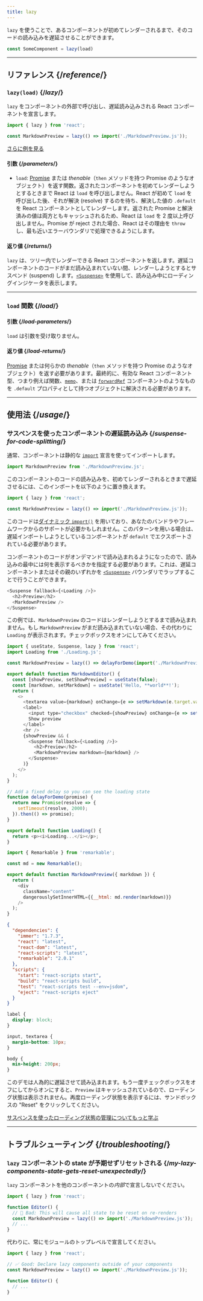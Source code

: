 ```yaml
---
title: lazy
---
```


<Intro>

`lazy` を使うことで、あるコンポーネントが初めてレンダーされるまで、そのコードの読み込みを遅延させることができます。

```js
const SomeComponent = lazy(load)
```

</Intro>

<InlineToc />

---

## リファレンス {/*reference*/}

### `lazy(load)` {/*lazy*/}

`lazy` をコンポーネントの外部で呼び出し、遅延読み込みされる React コンポーネントを宣言します。

```js
import { lazy } from 'react';

const MarkdownPreview = lazy(() => import('./MarkdownPreview.js'));
```

[さらに例を見る](#usage)

#### 引数 {/*parameters*/}

* `load`: [Promise](https://developer.mozilla.org/en-US/docs/Web/JavaScript/Reference/Global_Objects/Promise) または *thenable*（`then` メソッドを持つ Promise のようなオブジェクト）を返す関数。返されたコンポーネントを初めてレンダーしようとするときまで React は `load` を呼び出しません。React が初めて `load` を呼び出した後、それが解決 (resolve) するのを待ち、解決した値の `.default` を React コンポーネントとしてレンダーします。返された Promise と解決済みの値は両方ともキャッシュされるため、React は `load` を 2 度以上呼び出しません。Promise が reject された場合、React はその理由を `throw` し、最も近いエラーバウンダリで処理できるようにします。

#### 返り値 {/*returns*/}

`lazy` は、ツリー内でレンダーできる React コンポーネントを返します。遅延コンポーネントのコードがまだ読み込まれていない間、レンダーしようとするとサスペンド (suspend) します。[`<Suspense>`](/reference/react/Suspense) を使用して、読み込み中にローディングインジケータを表示します。

---

### `load` 関数 {/*load*/}

#### 引数 {/*load-parameters*/}

`load` は引数を受け取りません。

#### 返り値 {/*load-returns*/}

[Promise](https://developer.mozilla.org/en-US/docs/Web/JavaScript/Reference/Global_Objects/Promise) または何らかの *thenable*（`then` メソッドを持つ Promise のようなオブジェクト）を返す必要があります。最終的に、有効な React コンポーネント型、つまり例えば関数、[`memo`](/reference/react/memo)、または [`forwardRef`](/reference/react/forwardRef) コンポーネントのようなものを `.default` プロパティとして持つオブジェクトに解決される必要があります。

---

## 使用法 {/*usage*/}

### サスペンスを使ったコンポーネントの遅延読み込み {/*suspense-for-code-splitting*/}

通常、コンポーネントは静的な [`import`](https://developer.mozilla.org/en-US/docs/Web/JavaScript/Reference/Statements/import) 宣言を使ってインポートします。

```js
import MarkdownPreview from './MarkdownPreview.js';
```

このコンポーネントのコードの読み込みを、初めてレンダーされるときまで遅延させるには、このインポートを以下のように置き換えます。

```js
import { lazy } from 'react';

const MarkdownPreview = lazy(() => import('./MarkdownPreview.js'));
```

このコードは[ダイナミック `import()`](https://developer.mozilla.org/en-US/docs/Web/JavaScript/Reference/Operators/import) を用いており、あなたのバンドラやフレームワークからのサポートが必要かもしれません。このパターンを用いる場合は、遅延インポートしようとしているコンポーネントが `default` でエクスポートされている必要があります。

コンポーネントのコードがオンデマンドで読み込まれるようになったので、読み込みの最中には何を表示するべきかを指定する必要があります。これは、遅延コンポーネントまたはその親のいずれかを [`<Suspense>`](/reference/react/Suspense) バウンダリでラップすることで行うことができます。

```js {1,4}
<Suspense fallback={<Loading />}>
  <h2>Preview</h2>
  <MarkdownPreview />
</Suspense>
```

この例では、`MarkdownPreview` のコードはレンダーしようとするまで読み込まれません。もし `MarkdownPreview` がまだ読み込まれていない場合、その代わりに `Loading` が表示されます。チェックボックスをオンにしてみてください。

<Sandpack>

```js src/App.js
import { useState, Suspense, lazy } from 'react';
import Loading from './Loading.js';

const MarkdownPreview = lazy(() => delayForDemo(import('./MarkdownPreview.js')));

export default function MarkdownEditor() {
  const [showPreview, setShowPreview] = useState(false);
  const [markdown, setMarkdown] = useState('Hello, **world**!');
  return (
    <>
      <textarea value={markdown} onChange={e => setMarkdown(e.target.value)} />
      <label>
        <input type="checkbox" checked={showPreview} onChange={e => setShowPreview(e.target.checked)} />
        Show preview
      </label>
      <hr />
      {showPreview && (
        <Suspense fallback={<Loading />}>
          <h2>Preview</h2>
          <MarkdownPreview markdown={markdown} />
        </Suspense>
      )}
    </>
  );
}

// Add a fixed delay so you can see the loading state
function delayForDemo(promise) {
  return new Promise(resolve => {
    setTimeout(resolve, 2000);
  }).then(() => promise);
}
```

```js src/Loading.js
export default function Loading() {
  return <p><i>Loading...</i></p>;
}
```

```js src/MarkdownPreview.js
import { Remarkable } from 'remarkable';

const md = new Remarkable();

export default function MarkdownPreview({ markdown }) {
  return (
    <div
      className="content"
      dangerouslySetInnerHTML={{__html: md.render(markdown)}}
    />
  );
}
```

```json package.json hidden
{
  "dependencies": {
    "immer": "1.7.3",
    "react": "latest",
    "react-dom": "latest",
    "react-scripts": "latest",
    "remarkable": "2.0.1"
  },
  "scripts": {
    "start": "react-scripts start",
    "build": "react-scripts build",
    "test": "react-scripts test --env=jsdom",
    "eject": "react-scripts eject"
  }
}
```

```css
label {
  display: block;
}

input, textarea {
  margin-bottom: 10px;
}

body {
  min-height: 200px;
}
```

</Sandpack>

このデモは人為的に遅延させて読み込まれます。もう一度チェックボックスをオフにしてからオンにすると、`Preview` はキャッシュされているので、ローディング状態は表示されません。再度ローディング状態を表示するには、サンドボックスの "Reset" をクリックしてください。

[サスペンスを使ったローディング状態の管理についてもっと学ぶ](/reference/react/Suspense)

---

## トラブルシューティング {/*troubleshooting*/}

### `lazy` コンポーネントの state が予期せずリセットされる {/*my-lazy-components-state-gets-reset-unexpectedly*/}

`lazy` コンポーネントを他のコンポーネントの*内部*で宣言しないでください。

```js {4-5}
import { lazy } from 'react';

function Editor() {
  // 🔴 Bad: This will cause all state to be reset on re-renders
  const MarkdownPreview = lazy(() => import('./MarkdownPreview.js'));
  // ...
}
```

代わりに、常にモジュールのトップレベルで宣言してください。

```js {3-4}
import { lazy } from 'react';

// ✅ Good: Declare lazy components outside of your components
const MarkdownPreview = lazy(() => import('./MarkdownPreview.js'));

function Editor() {
  // ...
}
```
